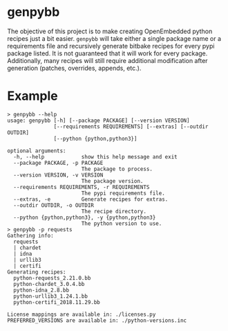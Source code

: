 # genpybb

The objective of this project is to make creating OpenEmbedded python recipes just a bit easier. `genpybb` will take either a single package name or a requirements file and recursively generate bitbake recipes for every pypi package listed. It is not guaranteed that it will work for every package. Additionally, many recipes will still require additional modification after generation (patches, overrides, appends, etc.).

# Example

```
> genpybb --help
usage: genpybb [-h] [--package PACKAGE] [--version VERSION]
               [--requirements REQUIREMENTS] [--extras] [--outdir OUTDIR]
               [--python {python,python3}]

optional arguments:
  -h, --help            show this help message and exit
  --package PACKAGE, -p PACKAGE
                        The package to process.
  --version VERSION, -v VERSION
                        The package version.
  --requirements REQUIREMENTS, -r REQUIREMENTS
                        The pypi requirements file.
  --extras, -e          Generate recipes for extras.
  --outdir OUTDIR, -o OUTDIR
                        The recipe directory.
  --python {python,python3}, -y {python,python3}
                        The python version to use.
> genpybb -p requests
Gathering info:
  requests
  | chardet
  | idna
  | urllib3
  | certifi
Generating recipes:
  python-requests_2.21.0.bb
  python-chardet_3.0.4.bb
  python-idna_2.8.bb
  python-urllib3_1.24.1.bb
  python-certifi_2018.11.29.bb

License mappings are available in: ./licenses.py
PREFERRED_VERSIONS are available in: ./python-versions.inc
```
